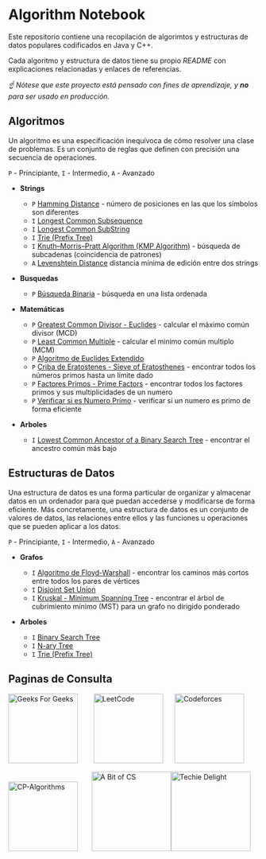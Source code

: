 # Algorithm Notebook

Este repositorio contiene una recopilación de algorimtos y estructuras de datos populares codificados en Java y C++.

Cada algoritmo y estructura de datos tiene su propio _README_ con explicaciones relacionadas y enlaces de referencias.

*☝ Nótese que este proyecto está pensado con fines de aprendizaje,
y **no** para ser usado en producción.*

## Algoritmos

Un algoritmo es una especificación inequívoca de cómo resolver una clase de problemas. Es un conjunto de reglas que definen con precisión una secuencia de operaciones.

`P` - Principiante, `I` - Intermedio, `A` - Avanzado

* **Strings**
    * `P` [Hamming Distance](https://github.com/LuisMBaezCo/AlgorithmNotebook/tree/master/String/Hamming%20Distance) - número de posiciones en las que los símbolos son diferentes
    * `I` [Longest Common Subsequence](https://github.com/LuisMBaezCo/AlgorithmNotebook/tree/master/String/Longest%20Common%20Subsequence)
    * `I` [Longest Common SubString](https://github.com/LuisMBaezCo/AlgorithmNotebook/tree/master/String/Longest%20Common%20SubString)
    * `I` [Trie (Prefix Tree)](https://github.com/LuisMBaezCo/AlgorithmNotebook/tree/master/String/Trie)
    * `I` [Knuth–Morris–Pratt Algorithm (KMP Algorithm)](https://github.com/LuisMBaezCo/AlgorithmNotebook/tree/master/String/KMP) - búsqueda de subcadenas (coincidencia de patrones) 
    * `A` [Levenshtein Distance](https://github.com/LuisMBaezCo/AlgorithmNotebook/tree/master/String/Levenshtein%20Distance) distancia mínima de edición entre dos strings

* **Busquedas**
    * `P` [Búsqueda Binaria](https://github.com/LuisMBaezCo/AlgorithmNotebook/tree/master/Binary%20Search) -  búsqueda en una lista ordenada

* **Matemáticas**
    * `P` [Greatest Common Divisor - Euclides](https://github.com/LuisMBaezCo/AlgorithmNotebook/tree/master/Number%20Theory/GCD%20%26%20LCM) - calcular el máximo común divisor (MCD)
    * `P` [Least Common Multiple](https://github.com/LuisMBaezCo/AlgorithmNotebook/tree/master/Number%20Theory/GCD%20%26%20LCM) - calcular el minimo común multiplo (MCM)
    * `P` [Algoritmo de Euclides Extendido](https://github.com/LuisMBaezCo/AlgorithmNotebook/tree/master/Number%20Theory/GCD%20%26%20LCM)
    * `P` [Criba de Eratostenes - Sieve of Eratosthenes](https://github.com/LuisMBaezCo/AlgorithmNotebook/tree/master/Number%20Theory/Prime%20Numbers) - encontrar todos los números primos hasta un límite dado
    * `P` [Factores Primos - Prime Factors](https://github.com/LuisMBaezCo/AlgorithmNotebook/tree/master/Number%20Theory/Prime%20Numbers) - encontrar todos los factores primos y sus multiplicidades de un numero
    * `P` [Verificar si es Numero Primo](https://github.com/LuisMBaezCo/AlgorithmNotebook/tree/master/Number%20Theory/Prime%20Numbers) - verificar si un numero es primo de forma eficiente

* **Arboles**
    * `I` [Lowest Common Ancestor of a Binary Search Tree](https://github.com/LuisMBaezCo/AlgorithmNotebook/tree/master/Tree/Lowest%20Common%20Ancestor%20-%20BST) - encontrar el ancestro común más bajo

## Estructuras de Datos

Una estructura de datos es una forma particular de organizar y almacenar datos en un ordenador para que puedan accederse y modificarse de forma eficiente. Más concretamente, una estructura de datos es un conjunto de valores de datos, las relaciones entre ellos y las funciones u operaciones que se pueden aplicar a los datos.

`P` - Principiante, `I` - Intermedio, `A` - Avanzado

* **Grafos**
    * `I` [Algoritmo de Floyd-Warshall](https://github.com/LuisMBaezCo/AlgorithmNotebook/tree/master/Graph/Algoritmo%20de%20Floyd-Warshall) - encontrar los caminos más cortos entre todos los pares de vértices
    * `I` [Disjoint Set Union](https://github.com/LuisMBaezCo/AlgorithmNotebook/tree/master/Graph/Disjoint%20Set%20Union)
    * `I` [Kruskal - Minimum Spanning Tree](https://github.com/LuisMBaezCo/AlgorithmNotebook/tree/master/Graph/Kruskal%20-%20Minimum%20Spanning%20Tree) - encontrar el árbol de cubrimiento mínimo (MST) para un grafo no dirigido ponderado

* **Arboles**
    * `I` [Binary Search Tree](https://github.com/LuisMBaezCo/AlgorithmNotebook/tree/master/Tree/%20Binary%20Search%20Tree)
    * `I` [N-ary Tree](https://github.com/LuisMBaezCo/AlgorithmNotebook/tree/master/Tree/%20N-ary%20Tree)
    * `I` [Trie (Prefix Tree)](https://github.com/LuisMBaezCo/AlgorithmNotebook/tree/master/String/Trie)

## Paginas de Consulta

[<img alt="Geeks For Geeks" src="https://media.geeksforgeeks.org/wp-content/uploads/geeksforgeeks-6.png" width="140">](https://www.geeksforgeeks.org) &nbsp;&nbsp;&nbsp;&nbsp;&nbsp;&nbsp; [<img alt="LeetCode" src="https://miro.medium.com/max/2720/1*gBkMCGTAdSk4tu17SCa7RQ.png" width="140">](https://leetcode.com/problemset/all/)&nbsp;&nbsp;&nbsp;&nbsp;&nbsp;&nbsp;[<img alt="Codeforces" src="https://codeforces.com/predownloaded/9a/6e/9a6eb69d57ad3f1f2f39eeb386e5a568e84416e3.png" width="140">](https://codeforces.com)

[<img alt="CP-Algorithms" src="https://i.ibb.co/Sv8c55x/cp-algoritms.png" width="140">](https://cp-algorithms.com/)&nbsp;&nbsp;&nbsp;&nbsp;&nbsp;&nbsp; [<img alt="A Bit of CS" src="https://i.ibb.co/LCpS67D/bit-cs.png" width="160">](https://abitofcs.blogspot.com/)[<img alt="Techie Delight" src="https://i.ibb.co/4JDcLgw/Techie-Delight.png" width="160">](https://www.techiedelight.com/)
